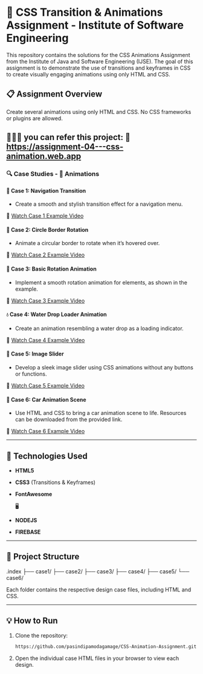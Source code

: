 # 🎨 CSS Transition & Animations Assignment - Institute of Software Engineering

This repository contains the solutions for the CSS Animations Assignment from the Institute of Java and Software Engineering (IJSE). The goal of this assignment is to demonstrate the use of transitions and keyframes in CSS to create visually engaging animations using only HTML and CSS.

## 📋 Assignment Overview

Create several animations using only HTML and CSS. No CSS frameworks or plugins are allowed.

##  👩🏾‍💻 you can refer this project: 🔗 https://assignment-04---css-animation.web.app


### 🔍 Case Studies - 🔮 Animations

#### **🎯 Case 1: Navigation Transition**
- Create a smooth and stylish transition effect for a navigation menu.
  
🔗 [Watch Case 1 Example Video](https://www.youtube.com/watch?v=XxBGmU2Ewa8)

#### **🔄 Case 2: Circle Border Rotation**
- Animate a circular border to rotate when it’s hovered over.
  
🔗 [Watch Case 2 Example Video](https://www.youtube.com/watch?v=tptNcgMxHGg)

#### **🔁 Case 3: Basic Rotation Animation**
- Implement a smooth rotation animation for elements, as shown in the example.
  
🔗 [Watch Case 3 Example Video](https://www.youtube.com/watch?v=5oB5X7IARvQ)

#### **💧 Case 4: Water Drop Loader Animation**
- Create an animation resembling a water drop as a loading indicator.
  
🔗 [Watch Case 4 Example Video](https://www.youtube.com/watch?v=HjdNIYts2Bk)

#### **📸 Case 5: Image Slider**
- Develop a sleek image slider using CSS animations without any buttons or functions.
  
🔗 [Watch Case 5 Example Video](https://www.youtube.com/watch?v=CXxMkZuSC1U)

#### **🚗 Case 6: Car Animation Scene**
- Use HTML and CSS to bring a car animation scene to life. Resources can be downloaded from the provided link.
  
🔗 [Watch Case 6 Example Video](https://www.youtube.com/watch?v=-jR0mhCpOMY)

---

## 🚀 Technologies Used
- **HTML5**
- **CSS3** (Transitions & Keyframes)
- **FontAwesome**

  🖥
- **NODEJS**
- **FIREBASE**
---

## 📂 Project Structure

.index ├── case1/ ├── case2/ ├── case3/ ├── case4/ ├── case5/ └── case6/

Each folder contains the respective design case files, including HTML and CSS.

---

## 💡 How to Run

1. Clone the repository:
   ```bash
   https://github.com/pasindipamodagamage/CSS-Animation-Assignment.git

2. Open the individual case HTML files in your browser to view each design.
